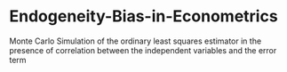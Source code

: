 # Endogeneity-Bias-in-Econometrics
Monte Carlo Simulation of the ordinary least squares estimator in the presence of correlation between the independent variables and the error term
